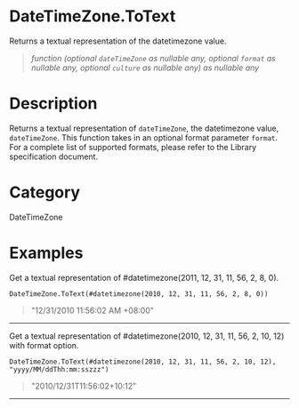 # DateTimeZone.ToText
Returns a textual representation of the datetimezone value.
> _function (optional <code>dateTimeZone</code> as nullable any, optional <code>format</code> as nullable any, optional <code>culture</code> as nullable any) as nullable any_

# Description 
Returns a textual representation of <code>dateTimeZone</code>, the datetimezone value, <code>dateTimeZone</code>. 
    This function takes in an optional format parameter <code>format</code>. For a complete list of supported formats, please refer to the Library specification document.
# Category 
DateTimeZone
# Examples 
Get a textual representation of #datetimezone(2011, 12, 31, 11, 56, 2, 8, 0).
```
DateTimeZone.ToText(#datetimezone(2010, 12, 31, 11, 56, 2, 8, 0))
```
> "12/31/2010 11:56:02 AM +08:00"

***
Get a textual representation of #datetimezone(2010, 12, 31, 11, 56, 2, 10, 12) with format option.
```
DateTimeZone.ToText(#datetimezone(2010, 12, 31, 11, 56, 2, 10, 12), "yyyy/MM/ddThh:mm:sszzz")
```
> "2010/12/31T11:56:02+10:12"

***
